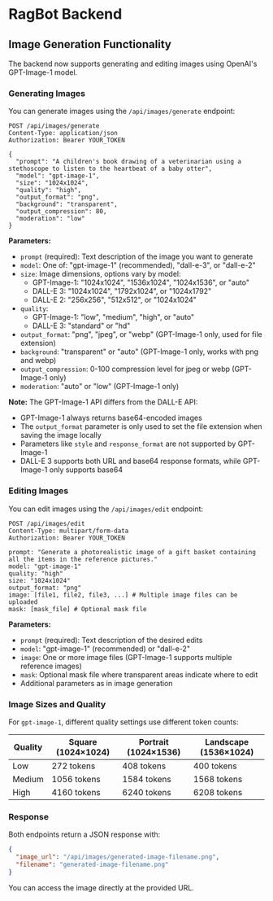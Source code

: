 # RagBot Backend

## Image Generation Functionality

The backend now supports generating and editing images using OpenAI's GPT-Image-1 model.

### Generating Images

You can generate images using the `/api/images/generate` endpoint:

```
POST /api/images/generate
Content-Type: application/json
Authorization: Bearer YOUR_TOKEN

{
  "prompt": "A children's book drawing of a veterinarian using a stethoscope to listen to the heartbeat of a baby otter",
  "model": "gpt-image-1",
  "size": "1024x1024",
  "quality": "high", 
  "output_format": "png",
  "background": "transparent",
  "output_compression": 80,
  "moderation": "low"
}
```

**Parameters:**

- `prompt` (required): Text description of the image you want to generate
- `model`: One of: "gpt-image-1" (recommended), "dall-e-3", or "dall-e-2"
- `size`: Image dimensions, options vary by model:
  - GPT-Image-1: "1024x1024", "1536x1024", "1024x1536", or "auto"
  - DALL-E 3: "1024x1024", "1792x1024", or "1024x1792"
  - DALL-E 2: "256x256", "512x512", or "1024x1024"
- `quality`: 
  - GPT-Image-1: "low", "medium", "high", or "auto"
  - DALL-E 3: "standard" or "hd"
- `output_format`: "png", "jpeg", or "webp" (GPT-Image-1 only, used for file extension)
- `background`: "transparent" or "auto" (GPT-Image-1 only, works with png and webp)
- `output_compression`: 0-100 compression level for jpeg or webp (GPT-Image-1 only)
- `moderation`: "auto" or "low" (GPT-Image-1 only)

**Note:** The GPT-Image-1 API differs from the DALL-E API:
- GPT-Image-1 always returns base64-encoded images
- The `output_format` parameter is only used to set the file extension when saving the image locally
- Parameters like `style` and `response_format` are not supported by GPT-Image-1
- DALL-E 3 supports both URL and base64 response formats, while GPT-Image-1 only supports base64

### Editing Images

You can edit images using the `/api/images/edit` endpoint:

```
POST /api/images/edit
Content-Type: multipart/form-data
Authorization: Bearer YOUR_TOKEN

prompt: "Generate a photorealistic image of a gift basket containing all the items in the reference pictures."
model: "gpt-image-1"
quality: "high"
size: "1024x1024"
output_format: "png"
image: [file1, file2, file3, ...] # Multiple image files can be uploaded
mask: [mask_file] # Optional mask file
```

**Parameters:**

- `prompt` (required): Text description of the desired edits
- `model`: "gpt-image-1" (recommended) or "dall-e-2"
- `image`: One or more image files (GPT-Image-1 supports multiple reference images)
- `mask`: Optional mask file where transparent areas indicate where to edit
- Additional parameters as in image generation

### Image Sizes and Quality

For `gpt-image-1`, different quality settings use different token counts:

| Quality | Square (1024×1024) | Portrait (1024×1536) | Landscape (1536×1024) |
|---------|-------------------|---------------------|----------------------|
| Low     | 272 tokens        | 408 tokens          | 400 tokens           |
| Medium  | 1056 tokens       | 1584 tokens         | 1568 tokens          |
| High    | 4160 tokens       | 6240 tokens         | 6208 tokens          |

### Response

Both endpoints return a JSON response with:

```json
{
  "image_url": "/api/images/generated-image-filename.png",
  "filename": "generated-image-filename.png"
}
```

You can access the image directly at the provided URL. 